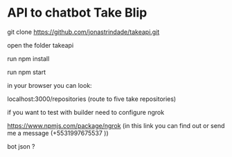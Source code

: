 # API to chatbot Take Blip

git clone https://github.com/jonastrindade/takeapi.git

open the folder takeapi

run npm install

run npm start

in your browser you can look:

localhost:3000/repositories (route to five take repositories)

if you want to test with builder need to configure ngrok

https://www.npmjs.com/package/ngrok (in this link you can find out or send me a message (+5531997675537 ))



bot json ?